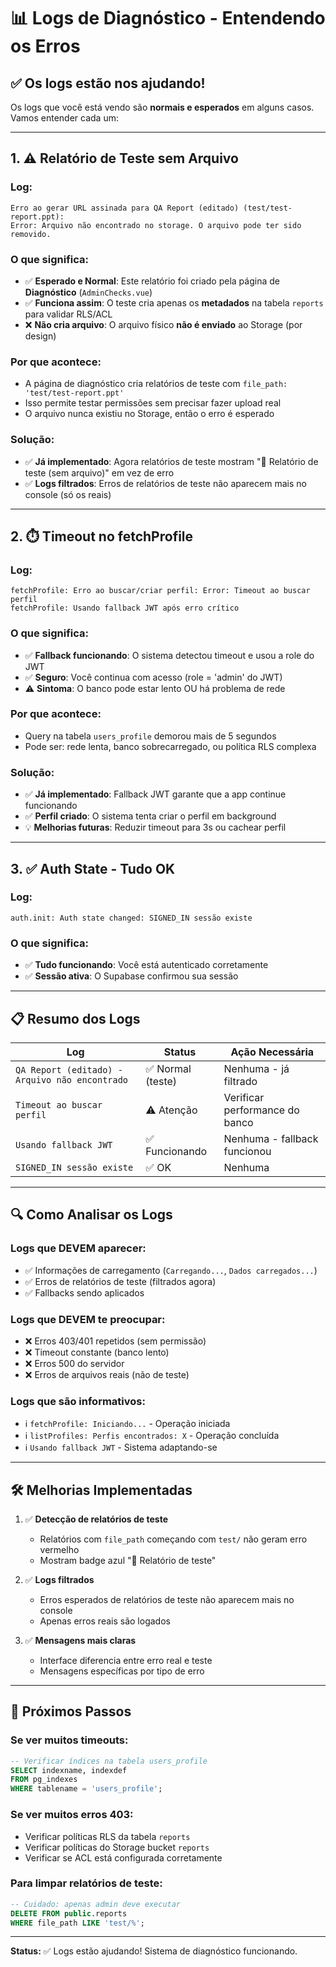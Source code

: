 # 📊 Logs de Diagnóstico - Entendendo os Erros

## ✅ **Os logs estão nos ajudando!**

Os logs que você está vendo são **normais e esperados** em alguns casos. Vamos entender cada um:

---

## 1. ⚠️ **Relatório de Teste sem Arquivo**

### **Log:**
```
Erro ao gerar URL assinada para QA Report (editado) (test/test-report.ppt): 
Error: Arquivo não encontrado no storage. O arquivo pode ter sido removido.
```

### **O que significa:**
- ✅ **Esperado e Normal**: Este relatório foi criado pela página de **Diagnóstico** (`AdminChecks.vue`)
- ✅ **Funciona assim**: O teste cria apenas os **metadados** na tabela `reports` para validar RLS/ACL
- ❌ **Não cria arquivo**: O arquivo físico **não é enviado** ao Storage (por design)

### **Por que acontece:**
- A página de diagnóstico cria relatórios de teste com `file_path: 'test/test-report.ppt'`
- Isso permite testar permissões sem precisar fazer upload real
- O arquivo nunca existiu no Storage, então o erro é esperado

### **Solução:**
- ✅ **Já implementado**: Agora relatórios de teste mostram "🧪 Relatório de teste (sem arquivo)" em vez de erro
- ✅ **Logs filtrados**: Erros de relatórios de teste não aparecem mais no console (só os reais)

---

## 2. ⏱️ **Timeout no fetchProfile**

### **Log:**
```
fetchProfile: Erro ao buscar/criar perfil: Error: Timeout ao buscar perfil
fetchProfile: Usando fallback JWT após erro crítico
```

### **O que significa:**
- ✅ **Fallback funcionando**: O sistema detectou timeout e usou a role do JWT
- ✅ **Seguro**: Você continua com acesso (role = 'admin' do JWT)
- ⚠️ **Sintoma**: O banco pode estar lento OU há problema de rede

### **Por que acontece:**
- Query na tabela `users_profile` demorou mais de 5 segundos
- Pode ser: rede lenta, banco sobrecarregado, ou política RLS complexa

### **Solução:**
- ✅ **Já implementado**: Fallback JWT garante que a app continue funcionando
- ✅ **Perfil criado**: O sistema tenta criar o perfil em background
- 💡 **Melhorias futuras**: Reduzir timeout para 3s ou cachear perfil

---

## 3. ✅ **Auth State - Tudo OK**

### **Log:**
```
auth.init: Auth state changed: SIGNED_IN sessão existe
```

### **O que significa:**
- ✅ **Tudo funcionando**: Você está autenticado corretamente
- ✅ **Sessão ativa**: O Supabase confirmou sua sessão

---

## 📋 **Resumo dos Logs**

| Log | Status | Ação Necessária |
|-----|--------|-----------------|
| `QA Report (editado) - Arquivo não encontrado` | ✅ Normal (teste) | Nenhuma - já filtrado |
| `Timeout ao buscar perfil` | ⚠️ Atenção | Verificar performance do banco |
| `Usando fallback JWT` | ✅ Funcionando | Nenhuma - fallback funcionou |
| `SIGNED_IN sessão existe` | ✅ OK | Nenhuma |

---

## 🔍 **Como Analisar os Logs**

### **Logs que DEVEM aparecer:**
- ✅ Informações de carregamento (`Carregando...`, `Dados carregados...`)
- ✅ Erros de relatórios de teste (filtrados agora)
- ✅ Fallbacks sendo aplicados

### **Logs que DEVEM te preocupar:**
- ❌ Erros 403/401 repetidos (sem permissão)
- ❌ Timeout constante (banco lento)
- ❌ Erros 500 do servidor
- ❌ Erros de arquivos reais (não de teste)

### **Logs que são informativos:**
- ℹ️ `fetchProfile: Iniciando...` - Operação iniciada
- ℹ️ `listProfiles: Perfis encontrados: X` - Operação concluída
- ℹ️ `Usando fallback JWT` - Sistema adaptando-se

---

## 🛠️ **Melhorias Implementadas**

1. ✅ **Detecção de relatórios de teste**
   - Relatórios com `file_path` começando com `test/` não geram erro vermelho
   - Mostram badge azul "🧪 Relatório de teste"

2. ✅ **Logs filtrados**
   - Erros esperados de relatórios de teste não aparecem mais no console
   - Apenas erros reais são logados

3. ✅ **Mensagens mais claras**
   - Interface diferencia entre erro real e teste
   - Mensagens específicas por tipo de erro

---

## 📝 **Próximos Passos**

### **Se ver muitos timeouts:**
```sql
-- Verificar índices na tabela users_profile
SELECT indexname, indexdef 
FROM pg_indexes 
WHERE tablename = 'users_profile';
```

### **Se ver muitos erros 403:**
- Verificar políticas RLS da tabela `reports`
- Verificar políticas do Storage bucket `reports`
- Verificar se ACL está configurada corretamente

### **Para limpar relatórios de teste:**
```sql
-- Cuidado: apenas admin deve executar
DELETE FROM public.reports 
WHERE file_path LIKE 'test/%';
```

---

**Status:** ✅ Logs estão ajudando! Sistema de diagnóstico funcionando.


